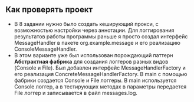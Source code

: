 ##  Как проверять проект
* В 8 задании нужно было создать кеширующий прокси, с возможностью настройки через аннотации.
Для логгирования результатов работы программы раньше я просто создал интерфейс MessageHandler в пакете org.example.message и его реализацию ConsoleMessageHandler.
* В этом варианте уже был использован порождающий паттерн **Абстрактная фабрика** для создания логгеров разных видов (Console и File). Был добавлен интерфейс MessageHandlerFactory и его реализация ConcreteMessageHandlerFactory.
В main с помощью фабрики создается Console и File логгеры. В main используется Console логгер, а в тестирующих методах в параметры передается File логгер и записывается в файл messages.log.
